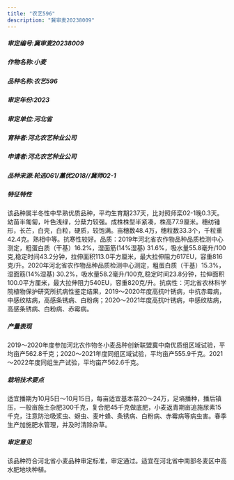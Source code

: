 ```yaml
---
title: "农艺596"
description: "冀审麦20238009"
---
```

##### 审定编号:冀审麦20238009

##### 作物名称:小麦

##### 品种名称:农艺596

##### 审定年份:2023

##### 审定单位:河北省

##### 育种者:河北农艺种业公司

##### 申请者:河北农艺种业公司

##### 品种来源:轮选061/藁优2018//冀师02-1

##### 特征特性
该品种属半冬性中早熟优质品种，平均生育期237天，比对照师栾02-1晚0.3天。幼苗半匍匐，叶色浅绿，分蘖力较强。成株株型半紧凑，株高77.9厘米。穗纺锤形，长芒，白壳，白粒，硬质，较饱满。亩穗数48.4万，穗粒数33.3个，千粒重42.4克。熟相中等。抗寒性较好。品质：2019年河北省农作物品种品质检测中心测定，粗蛋白质（干基）16.2%，湿面筋(14%湿基) 31.6%，吸水量55.8毫升/100克,稳定时间43.2分钟，拉伸面积113.0平方厘米，最大拉伸阻力617EU，容重816克/升。2020年河北省农作物品种品质检测中心测定，粗蛋白质（干基）15.3%，湿面筋(14%湿基) 30.2%，吸水量58.2毫升/100克,稳定时间23.8分钟，拉伸面积100.0平方厘米，最大拉伸阻力540EU，容重820克/升。抗病性：河北省农林科学院植物保护研究所抗病性鉴定结果，2019～2020年度高抗叶锈病，中抗赤霉病，中感纹枯病，高感条锈病、白粉病；2020～2021年度高抗叶锈病，中感纹枯病，高感条锈病、白粉病、赤霉病。

##### 产量表现
2019～2020年度参加河北农作物冬小麦品种创新联盟冀中南优质组区域试验，平均亩产562.8千克；2020～2021年度同组区域试验，平均亩产555.9千克。2021～2022年度同组生产试验，平均亩产562.6千克。

##### 栽培技术要点
适宜播期为10月5日～10月15日，每亩适宜基本苗20～24万，足墒播种，播后镇压，一般亩施土杂肥300千克，复合肥45千克做底肥，小麦返青期亩追施尿素15千克，注意防治吸浆虫、蚜虫、麦叶蜂、条锈病、白粉病、赤霉病等病虫害。春季生产加施肥水管理，并及时清除杂草。

##### 审定意见
该品种符合河北省小麦品种审定标准，审定通过。适宜在河北省中南部冬麦区中高水肥地块种植。
